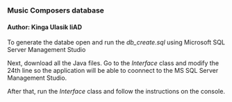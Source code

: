### Music Composers database
#### Author: Kinga Ulasik IiAD

To generate the databe open and run the *db_create.sql* using Microsoft SQL Server Management Studio

Next, download all the Java files. Go to the *Interface* class and modify the 24th line so the application will be able to coonnect to the MS SQL Server Management Studio.

After that, run the *Interface* class and follow the instructions on the console.
